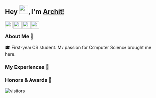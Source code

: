 ## Hey <img src="https://github.com/TheDudeThatCode/TheDudeThatCode/blob/master/Assets/Hi.gif" width="29px">, I'm [Archit!](https://iarchitsharma.github.io) 

<a href="https://www.linkedin.com/in/iarchitsharma/">
  <img align="left" width="24px" src="https://www.vectorlogo.zone/logos/linkedin/linkedin-icon.svg"  />
</a>
<a href="https://twitter.com/iarchitsharma">
  <img align="left" width="26px" src="https://www.vectorlogo.zone/logos/twitter/twitter-official.svg" />
</a>
<a href="mailto:@gmail.com">
  <img align="left" width="26px" src="https://www.vectorlogo.zone/logos/gmail/gmail-icon.svg" />
</a>
<a href="https://www.youtube.com/channel/UCfv8c">
  <img align="left" width="26px" src="https://www.vectorlogo.zone/logos/youtube/youtube-icon.svg" />
</a>


<br />

### About Me 👨‍
🎓 First-year CS student. My passion for Computer Science brought me here. </br>


### My Experiences 🙌


### Honors & Awards 🏅



![visitors](https://visitor-badge.laobi.icu/badge?page_id=iarchitsharma.iarchitsharma)
